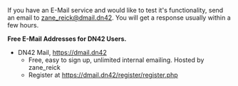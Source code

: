 If you have an E-Mail service and would like to test it's functionality, send an email to zane_reick@dmail.dn42. You will get a response usually within a few hours.

**Free E-Mail Addresses for DN42 Users.**
* DN42 Mail, https://dmail.dn42
  * Free, easy to sign up, unlimited internal emailing. Hosted by zane_reick
  * Register at https://dmail.dn42/register/register.php